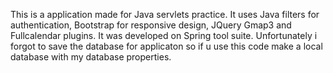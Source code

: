 This is a application made for Java servlets practice. It uses Java filters for authentication, Bootstrap for responsive design, JQuery Gmap3 and Fullcalendar plugins. It was developed on Spring tool suite. Unfortunately i forgot to save the database for applicaton so if u use this code make a local database with my database properties.
